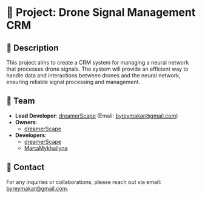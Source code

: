# 🚀 **Project: Drone Signal Management CRM**

## 📖 **Description**

This project aims to create a CRM system for managing a neural network that processes drone signals. The system will provide an efficient way to handle data and interactions between drones and the neural network, ensuring reliable signal processing and management.

## 👤 **Team**

- **Lead Developer**: [dreamerScape](https://github.com/dreamerScape) (Email: [byreymakar@gmail.com](mailto:byreymakar@gmail.com))
- **Owners**:
  - [dreamerScape](https://github.com/dreamerScape)
- **Developers**:
  - [dreamerScape](https://github.com/dreamerScape)
  - [MartaMykhailyna](https://github.com/MartaMykhailyna)

## 📩 **Contact**

For any inquiries or collaborations, please reach out via email: [byreymakar@gmail.com](mailto:byreymakar@gmail.com).
